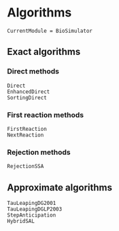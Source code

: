 # Algorithms

```@meta
CurrentModule = BioSimulator
```

## Exact algorithms

### Direct methods

```@docs
Direct
EnhancedDirect
SortingDirect
```

### First reaction methods

```@docs
FirstReaction
NextReaction
```

### Rejection methods

```@docs
RejectionSSA
```

## Approximate algorithms

```@docs
TauLeapingDG2001
TauLeapingDGLP2003
StepAnticipation
HybridSAL
```
